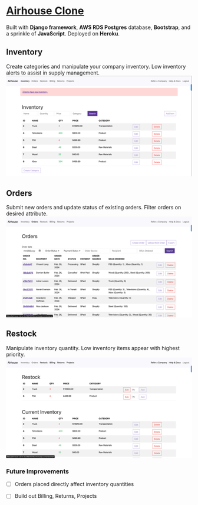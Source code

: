 # [Airhouse Clone](https://airhouse-clone-0cd160f36786.herokuapp.com/)
Built with **Django framework**, **AWS RDS Postgres** database, **Bootstrap**, and a sprinkle of **JavaScript**. Deployed on **Heroku**. 

## Inventory
Create categories and manipulate your company inventory. Low inventory alerts to assist in supply management. 
![](./readme_images/inventory.png)


## Orders
Submit new orders and update status of existing orders. Filter orders on desired attribute. 
![](./readme_images/orders.png)

## Restock
Manipulate inventory quantity. Low inventory items appear with highest priority. 
![](./readme_images/restock.png)

### Future Improvements
- [ ] Orders placed directly affect inventory quantities
- [ ] Build out Billing, Returns, Projects

      